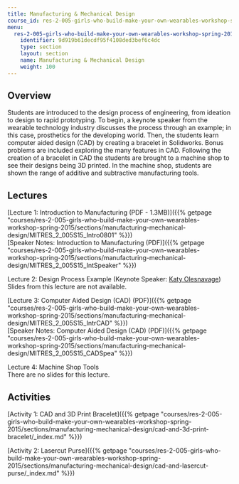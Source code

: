 ```yaml
---
title: Manufacturing & Mechanical Design
course_id: res-2-005-girls-who-build-make-your-own-wearables-workshop-spring-2015
menu:
  res-2-005-girls-who-build-make-your-own-wearables-workshop-spring-2015:
    identifier: 9d919b61decdf95f4108ded3bef6c4dc
    type: section
    layout: section
    name: Manufacturing & Mechanical Design
    weight: 100
---
```

Overview
--------

Students are introduced to the design process of engineering, from ideation to design to rapid prototyping. To begin, a keynote speaker from the wearable technology industry discusses the process through an example; in this case, prosthetics for the developing world. Then, the students learn computer aided design (CAD) by creating a bracelet in Solidworks. Bonus problems are included exploring the many features in CAD. Following the creation of a bracelet in CAD the students are brought to a machine shop to see their designs being 3D printed. In the machine shop, students are shown the range of additive and subtractive manufacturing tools.

Lectures
--------

[Lecture 1: Introduction to Manufacturing (PDF - 1.3MB)]({{% getpage "courses/res-2-005-girls-who-build-make-your-own-wearables-workshop-spring-2015/sections/manufacturing-mechanical-design/MITRES_2_005S15_Intro0801" %}})  
[Speaker Notes: Introduction to Manufacturing (PDF)]({{% getpage "courses/res-2-005-girls-who-build-make-your-own-wearables-workshop-spring-2015/sections/manufacturing-mechanical-design/MITRES_2_005S15_IntSpeaker" %}})

Lecture 2: Design Process Example (Keynote Speaker: [Katy Olesnavage](http://video.mit.edu/watch/katy-olesnavage-designing-the-next-generation-prosthesis-26034/))  
Slides from this lecture are not available.

[Lecture 3: Computer Aided Design (CAD) (PDF)]({{% getpage "courses/res-2-005-girls-who-build-make-your-own-wearables-workshop-spring-2015/sections/manufacturing-mechanical-design/MITRES_2_005S15_IntrCAD" %}})  
[Speaker Notes: Computer Aided Design (CAD) (PDF)]({{% getpage "courses/res-2-005-girls-who-build-make-your-own-wearables-workshop-spring-2015/sections/manufacturing-mechanical-design/MITRES_2_005S15_CADSpea" %}})

Lecture 4: Machine Shop Tools  
There are no slides for this lecture.

Activities
----------

[Activity 1: CAD and 3D Print Bracelet]({{% getpage "courses/res-2-005-girls-who-build-make-your-own-wearables-workshop-spring-2015/sections/manufacturing-mechanical-design/cad-and-3d-print-bracelet/_index.md" %}})

[Activity 2: Lasercut Purse]({{% getpage "courses/res-2-005-girls-who-build-make-your-own-wearables-workshop-spring-2015/sections/manufacturing-mechanical-design/cad-and-lasercut-purse/_index.md" %}})